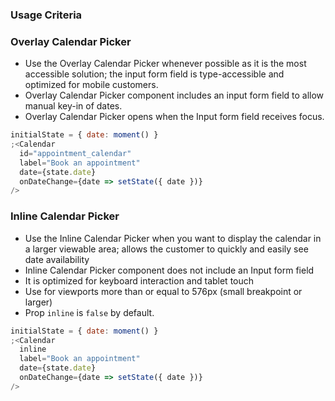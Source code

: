 ### Usage Criteria

### Overlay Calendar Picker

- Use the Overlay Calendar Picker whenever possible as it is the most accessible solution; the input form field is type-accessible and optimized for mobile customers.
- Overlay Calendar Picker component includes an input form field to allow manual key-in of dates.
- Overlay Calendar Picker opens when the Input form field receives focus.

```jsx
initialState = { date: moment() }
;<Calendar
  id="appointment_calendar"
  label="Book an appointment"
  date={state.date}
  onDateChange={date => setState({ date })}
/>
```

### Inline Calendar Picker

- Use the Inline Calendar Picker when you want to display the calendar in a larger viewable area; allows the customer to quickly and easily see date availability
- Inline Calendar Picker component does not include an Input form field
- It is optimized for keyboard interaction and tablet touch
- Use for viewports more than or equal to 576px (small breakpoint or larger)
- Prop `inline` is `false` by default.

```jsx
initialState = { date: moment() }
;<Calendar
  inline
  label="Book an appointment"
  date={state.date}
  onDateChange={date => setState({ date })}
/>
```
